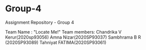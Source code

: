 # Group-4

Assignment Repository - Group 4

Team Name : "Locate Me!"
Team members:
Chandrika V Kerur(2020sp93056)
Amna Nizar(2020SP93037)
Sambhrama B R (2020SP93089)
Tahniyat FATIMA(2020SP93061)